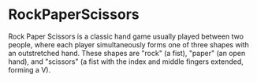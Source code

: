 # RockPaperScissors
Rock Paper Scissors is a classic hand game usually played between two people, where each player simultaneously forms one of 
three shapes with an outstretched hand. These shapes are "rock" (a fist), "paper" (an open hand), and "scissors" 
(a fist with the index and middle fingers extended, forming a V).

